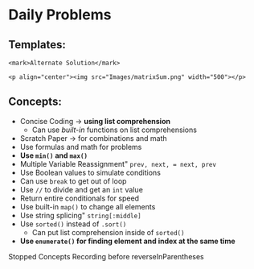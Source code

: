 # Daily Problems

## Templates:
```
<mark>Alternate Solution</mark>

<p align="center"><img src="Images/matrixSum.png" width="500"></p>
```
## Concepts:
- Concise Coding -> **using list comprehension**
    - Can use *built-in* functions on list comprehensions
- Scratch Paper -> for combinations and math
- Use formulas and math for problems
- **Use ```min()``` and ```max()```**
- Multiple Variable Reassignment" ```prev, next, = next, prev```
- Use Boolean values to simulate conditions
- Can use ```break``` to get out of loop
- Use ```//``` to divide and get an ```int``` value
- Return entire conditionals for speed
- Use built-in ```map()``` to change all elements
- Use string splicing" ```string[:middle]```
- Use ```sorted()``` instead of ```.sort()```
    - Can put list comprehension inside of ```sorted()```
- **Use ```enumerate()``` for finding element and index at the same time**

Stopped Concepts Recording before reverseInParentheses